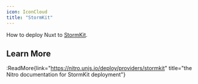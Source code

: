 ```yaml
---
icon: IconCloud
title: "StormKit"
---
```


How to deploy Nuxt to [StormKit](https://www.stormkit.io/).

## Learn More

:ReadMore{link="https://nitro.unjs.io/deploy/providers/stormkit" title="the Nitro documentation for StormKit deployment"}
